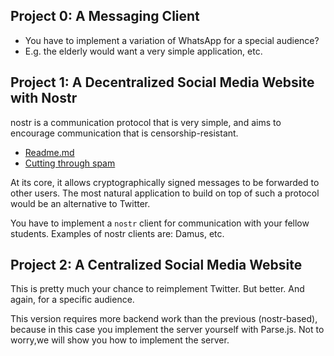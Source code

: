 
## Project 0: A Messaging Client
- You have to implement a variation of WhatsApp for a special audience?
- E.g. the elderly would want a very simple application, etc.

## Project 1: A Decentralized Social Media Website with Nostr

nostr is a communication protocol that is very simple, and aims to encourage communication that is censorship-resistant. 
- [Readme.md](https://github.com/nostr-protocol/nostr)
- [Cutting through spam](https://www.reddit.com/r/nostr/comments/121ytwf/cutting_through_the_spam_on_damus/)

At its core, it allows cryptographically signed messages to be forwarded to other users. The most natural application to build on top of such a protocol would be an alternative to Twitter.

You have to implement a `nostr` client for communication with your fellow students. 
Examples of nostr clients are: Damus, etc.

## Project 2: A Centralized Social Media Website 

This is pretty much your chance to reimplement Twitter. But better. And again, for a specific audience. 

This version requires more backend work than the previous (nostr-based), because in this case you implement the server yourself with Parse.js. Not to worry,we will show you how to implement the server. 

